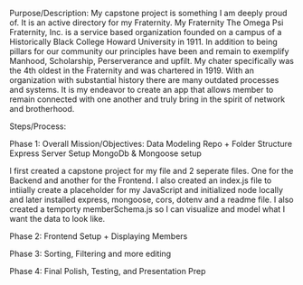 Purpose/Description: My capstone project is something I am deeply proud of. It is an active directory for my Fraternity. My Fraternity The Omega Psi Fraternity, Inc. is a service based organization founded on a campus of a Historically Black College Howard University in 1911. In addition to being pillars for our community our principles have been and remain to exemplify Manhood, Scholarship, Perserverance and upfilt. My chater specifically was the 4th oldest in the Fraternity and was chartered in 1919. With an organization with substantial history there are many outdated processes and systems. It is my endeavor to create an app that allows member to remain connected with one another and truly bring in the spirit of network and brotherhood.


Steps/Process:

Phase 1: 
Overall Mission/Objectives:
Data Modeling
Repo + Folder Structure
Express Server Setup
MongoDb & Mongoose setup

I first created a capstone project for my file and 2 seperate files. One for the Backend and another for the Frontend. I also created an index.js file to intiially create a placeholder for my JavaScript and initialized node locally and later installed express, mongoose, cors, dotenv and a readme file. I also created a temporty memberSchema.js so I can visualize and model what I want the data to look like.

Phase 2: 
Frontend Setup + Displaying Members

Phase 3: 
Sorting, Filtering and more editing

Phase 4: 
Final Polish, Testing, and Presentation Prep
